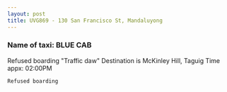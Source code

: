 ```yaml
---
layout: post
title: UVG869 - 130 San Francisco St, Mandaluyong 
---
```


### Name of taxi: BLUE CAB 

Refused boarding "Traffic daw" Destination is McKinley Hill, Taguig Time appx: 02:00PM

```Refused boarding```
